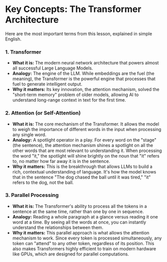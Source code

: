 # Key Concepts: The Transformer Architecture

Here are the most important terms from this lesson, explained in simple English.

### 1. Transformer
-   **What it is:** The modern neural network architecture that powers almost all successful Large Language Models.
-   **Analogy:** The engine of the LLM. While embeddings are the fuel (the meaning), the Transformer is the powerful engine that processes that fuel to generate intelligent output.
-   **Why it matters:** Its key innovation, the attention mechanism, solved the "short-term memory" problem of older models, allowing AI to understand long-range context in text for the first time.

### 2. Attention (or Self-Attention)
-   **What it is:** The core mechanism of the Transformer. It allows the model to weigh the importance of different words in the input when processing any single word.
-   **Analogy:** A spotlight operator in a play. For every word on the "stage" (the sentence), the attention mechanism shines a spotlight on all the other words that are most relevant to understanding it. When processing the word "it," the spotlight will shine brightly on the noun that "it" refers to, no matter how far away it is in the sentence.
-   **Why it matters:** This is the breakthrough that allows LLMs to build a rich, contextual understanding of language. It's how the model knows that in the sentence "The dog chased the ball until it was tired," "it" refers to the dog, not the ball.

### 3. Parallel Processing
-   **What it is:** The Transformer's ability to process all the tokens in a sentence at the same time, rather than one by one in sequence.
-   **Analogy:** Reading a whole paragraph at a glance versus reading it one word at a time. By seeing all the words at once, you can instantly understand the relationships between them.
-   **Why it matters:** This parallel approach is what allows the attention mechanism to work. Since every token is processed simultaneously, any token can "attend" to any other token, regardless of its position. This also makes Transformers highly efficient to train on modern hardware like GPUs, which are designed for parallel computations.
